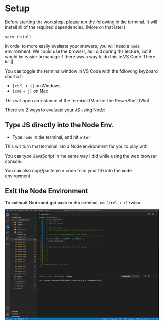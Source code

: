 # Setup

Before starting the workshop, please run the following in the terminal. It will install all of the required dependencies. (More on that later.)

```bash
yarn install
```

In order to more easily evaluate your answers, you will need a `node` environment. We could use the browser, as I did during the lecture, but it would be easier to manage if there was a way to do this in VS Code. There is! 🤯

You can toggle the terminal window in VS Code with the following keyboard shortcut:

- `[ctrl + j]` on Windows
- `[cmd + j]` on Mac

This will open an instance of the terminal (Mac) or the PowerShell (Win).

There are 2 ways to evaluate your JS using Node:

## Type JS directly into the Node Env.

- Type `node` in the terminal, and hit `enter`.

This will turn that terminal into a Node environment for you to play with.

You can type JavaScript in the same way I did while using the web browser console.

You can also copy/paste your code from your file into the node environment.

## Exit the Node Environment

To exit/quit Node and get back to the terminal, do `[ctrl + c]` twice.

<img src="./__lecture/assets/demo_node.gif" alt="node demo" />
